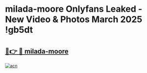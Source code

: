 # milada-moore Onlyfans Leaked - New Video & Photos March 2025 !gb5dt

# <h2><a href="https://xnxsvf.iuczelnia.edu.pl?title=milada-moore&ref=gb5dt">🔗👉 🔴 milada-moore</a></h2>

[![acn](https://github.com/user-attachments/assets/0f9c940e-d8b0-45ae-aac7-cd30a18b3e1c)](https://xnxsvf.iuczelnia.edu.pl?title=milada-moore&ref=gb5dt)

